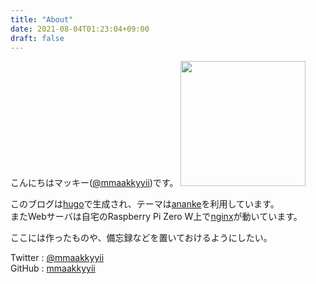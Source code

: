 ```yaml
---
title: "About"
date: 2021-08-04T01:23:04+09:00
draft: false
---
```


こんにちはマッキー([@mmaakkyyii](https://twitter.com/mmaakkyyii))です。
<img src="/image/icon.jpg" style="width:200px;">

このブログは[hugo](https://gohugo.io/)で生成され、テーマは[ananke](https://github.com/theNewDynamic/gohugo-theme-ananke)を利用しています。  
またWebサーバは自宅のRaspberry Pi Zero W上で[nginx](https://nginx.org/)が動いています。  

ここには作ったものや、備忘録などを置いておけるようにしたい。  



Twitter : [@mmaakkyyii](https://twitter.com/mmaakkyyii)  
GitHub : [mmaakkyyii](https://github.com/mmaakkyyii)